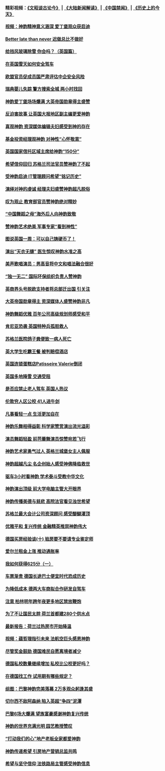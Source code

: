 #### 精彩视频：[《文昭谈古论今》](https://github.com/gfw-breaker/wenzhao/blob/master/README.md?t=01280630) | [《大陆新闻解读》](https://github.com/gfw-breaker/ntdtv-comedy/blob/master/README.md?t=01280630) | [《中国禁闻》](https://github.com/gfw-breaker/ntdtv-news/blob/master/README.md?t=01280630) | [《历史上的今天》](https://github.com/gfw-breaker/today-in-history/blob/master/README.md?t=01280630) 

#### [视频：神韵精神意义涵深 爱丁堡观众获启迪](../pages/nsc974/n11004622.md?t=01280630) 

#### [Better late than never 迟做总比不做好](../pages/nsc974/n11004768.md?t=01280630) 

#### [给挡风玻璃除雪 你会吗？（英国篇）](../pages/nsc974/n11004765.md?t=01280630) 

#### [在英国雪天如何安全驾车](../pages/nsc974/n11004758.md?t=01280630) 

#### [欧盟官员促成员国严肃评估中企安全风险](../pages/nsc974/n11004719.md?t=01280630) 

#### [瑞典婴儿失踪 警方搜索全城 两小时找回](../pages/nsc974/n11004065.md?t=01280630) 

#### [神韵爱丁堡场场爆满 大英帝国勋章得主盛赞](../pages/nsc974/n11003114.md?t=01280630) 

#### [反迫害故事 让英国大报地区副主编更爱神韵](../pages/nsc974/n11003184.md?t=01280630) 

#### [喜观神韵 资深媒体编辑夫妇感受到神的存在](../pages/nsc974/n11003116.md?t=01280630) 

#### [基金投资经理观神韵 对神性“心怀敬意”](../pages/nsc974/n11003069.md?t=01280630) 

#### [英国国家信托区域主席给神韵“150分”](../pages/nsc974/n11003048.md?t=01280630) 

#### [希望信仰回归 苏格兰司法官员赞神韵了不起](../pages/nsc974/n11003060.md?t=01280630) 

#### [受神韵启迪 IT管理顾问希望“铭记历史”](../pages/nsc974/n11003055.md?t=01280630) 

#### [演绎对神的虔诚 经理夫妇盛赞神韵超凡脱俗](../pages/nsc974/n11003014.md?t=01280630) 

#### [叹为观止 教育部官员赞神韵绝对精妙](../pages/nsc974/n11003000.md?t=01280630) 

#### [“中国舞蹈之母”海外后人向神韵致敬](../pages/nsc974/n11002983.md?t=01280630) 

#### [赞神韵艺术绝美 军事专家“看到神性”](../pages/nsc974/n11002960.md?t=01280630) 

#### [图说英国一周：可以自己铸硬币了！](../pages/nsc974/n11002835.md?t=01280630) 

#### [演出“天衣无缝” 医生惊叹神韵水准之高](../pages/nsc974/n11002806.md?t=01280630) 

#### [美声歌唱演员：男高音将中文和唱法融合很好](../pages/nsc974/n11002784.md?t=01280630) 

#### [“独一无二” 国际环保组织负责人赞神韵](../pages/nsc974/n11002679.md?t=01280630) 

#### [英商界头号脱欧支持者将总部迁出国 引关注](../pages/nsc974/n11002435.md?t=01280630) 

#### [大英帝国勋章得主 资深媒体人盛赞神韵非凡](../pages/nsc974/n11002544.md?t=01280630) 

#### [神韵舞蹈优雅 百年公司高级规划师感受和平](../pages/nsc974/n11002532.md?t=01280630) 

#### [肯尼亚恐袭 英国特种兵孤胆救人](../pages/nsc974/n11002522.md?t=01280630) 

#### [苏格兰医院鸽子粪便致一病人死亡](../pages/nsc974/n11002503.md?t=01280630) 

#### [英大学生吃霸王餐 被判赔偿酒店](../pages/nsc974/n11002494.md?t=01280630) 

#### [英国连锁蛋糕店Patisseire Valerie倒闭](../pages/nsc974/n11002478.md?t=01280630) 

#### [英国多地降雪 交通受阻](../pages/nsc974/n11002473.md?t=01280630) 

#### [是否应禁止老人驾车 英国人热议](../pages/nsc974/n11002456.md?t=01280630) 

#### [伦敦穷人区公校 41人进牛剑](../pages/nsc974/n11002447.md?t=01280630) 

#### [凡事看轻一点 生活更加自在](../pages/nsc974/n11001530.md?t=01280630) 

#### [神韵乐舞相得益彰 科学家赞赏演出流光溢彩](../pages/nsc974/n11000482.md?t=01280630) 

#### [演员舞蹈轻盈 前芭蕾舞演员惊赞宛若飞行](../pages/nsc974/n11000679.md?t=01280630) 

#### [神韵艺术家勇气过人 英格兰城堡女主人佩服](../pages/nsc974/n11000611.md?t=01280630) 

#### [神韵超越凡尘 名企创始人感受神佛降临救世](../pages/nsc974/n11000367.md?t=01280630) 

#### [驱车3小时看神韵 学术泰斗受教中华文化](../pages/nsc974/n11000203.md?t=01280630) 

#### [神韵演出顶级 前大学电脑主管大开眼界](../pages/nsc974/n11000267.md?t=01280630) 

#### [神韵传播美德与慈悲 高院法官看见浊世希望](../pages/nsc974/n11000186.md?t=01280630) 

#### [苏格兰最大会计公司资深顾问 感受醍醐灌顶](../pages/nsc974/n11000151.md?t=01280630) 

#### [优雅平和 复兴传统 金融精英推崇神韵伟大](../pages/nsc974/n11000074.md?t=01280630) 

#### [德国买房经验谈(十) 验房要不要请专业鉴定师](../pages/nsc974/n10998982.md?t=01280630) 

#### [爱尔兰租金上涨 推动通胀率](../pages/nsc974/n10998953.md?t=01280630) 

#### [我如何获得625分（一）](../pages/nsc974/n10998868.md?t=01280630) 

#### [车票渐贵 德国长途巴士便宜时代恐成历史](../pages/nsc974/n10996183.md?t=01280630) 

#### [为降低成本 德两大车商拟合作研发自驾车](../pages/nsc974/n10996237.md?t=01280630) 

#### [注意 柏林明年跨年夜更多地区禁放鞭炮](../pages/nsc974/n10996257.md?t=01280630) 

#### [为了不让国民太胖 荷兰首都建280个供水点](../pages/nsc974/n10996114.md?t=01280630) 

#### [最新报告：荷兰过热房市开始降温](../pages/nsc974/n10996082.md?t=01280630) 

#### [视频：蕴哲理指引未来 法航空巨头感恩神韵](../pages/nsc974/n10992381.md?t=01280630) 

#### [尽管奖金鼓励 德国难民自愿离境者减少](../pages/nsc974/n10994148.md?t=01280630) 

#### [德国私校数量继续增加 私校比公校更好吗？](../pages/nsc974/n10994125.md?t=01280630) 

#### [在德国找工作 试用期有哪些规定？](../pages/nsc974/n10993992.md?t=01280630) 

#### [组图：巴黎神韵完美落幕 2万多观众躬逢其盛](../pages/nsc974/n10991478.md?t=01280630) 

#### [切尔西不敌阿森纳 陷入英超“争四”泥潭](../pages/nsc974/n10990981.md?t=01280630) 

#### [巴黎6场大爆满 望族富豪感谢神韵复兴传统](../pages/nsc974/n10990485.md?t=01280630) 

#### [神韵的世界充满光明  园艺教授赞叹](../pages/nsc974/n10990393.md?t=01280630) 

#### [“打动我们的心”地产老板全家都爱神韵](../pages/nsc974/n10990224.md?t=01280630) 

#### [神韵传递希望 引房地产营销总监共鸣](../pages/nsc974/n10990026.md?t=01280630) 

#### [希望与坚守信仰 法铁路局主管感受神韵信息](../pages/nsc974/n10990061.md?t=01280630) 


